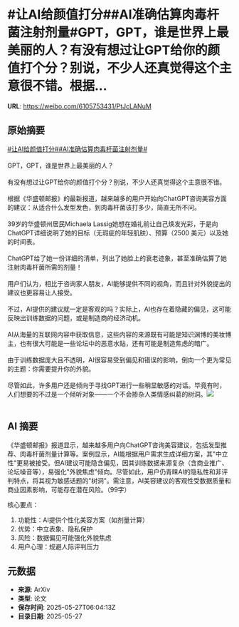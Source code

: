 # #让AI给颜值打分##AI准确估算肉毒杆菌注射剂量#GPT，GPT，谁是世界上最美丽的人？有没有想过让GPT给你的颜值打个分？别说，不少人还真觉得这个主意很不错。根据...

**URL**: https://weibo.com/6105753431/PtJcLANuM

## 原始摘要

<a href="https://m.weibo.cn/search?containerid=231522type%3D1%26t%3D10%26q%3D%23%E8%AE%A9AI%E7%BB%99%E9%A2%9C%E5%80%BC%E6%89%93%E5%88%86%23&amp;extparam=%23%E8%AE%A9AI%E7%BB%99%E9%A2%9C%E5%80%BC%E6%89%93%E5%88%86%23" data-hide=""><span class="surl-text">#让AI给颜值打分#</span></a><a href="https://m.weibo.cn/search?containerid=231522type%3D1%26t%3D10%26q%3D%23AI%E5%87%86%E7%A1%AE%E4%BC%B0%E7%AE%97%E8%82%89%E6%AF%92%E6%9D%86%E8%8F%8C%E6%B3%A8%E5%B0%84%E5%89%82%E9%87%8F%23&amp;extparam=%23AI%E5%87%86%E7%A1%AE%E4%BC%B0%E7%AE%97%E8%82%89%E6%AF%92%E6%9D%86%E8%8F%8C%E6%B3%A8%E5%B0%84%E5%89%82%E9%87%8F%23" data-hide=""><span class="surl-text">#AI准确估算肉毒杆菌注射剂量#</span></a><br><br>GPT，GPT，谁是世界上最美丽的人？<br><br>有没有想过让GPT给你的颜值打个分？别说，不少人还真觉得这个主意很不错。<br><br>根据《华盛顿邮报》的最新报道，越来越多的用户开始向ChatGPT咨询美容方面的建议：从适合什么发型发色，到肉毒杆菌该打多少，简直无所不问。<br><br>39岁的华盛顿州居民Michaela Lassig她想在婚礼前让自己焕发光彩，于是向ChatGPT详细说明了她的目标（无瑕疵的年轻肌肤）、预算（2500 美元）以及她的时间表。<br><br>ChatGPT给了她一份详细的清单，列出了她脸上的衰老迹象，甚至准确估算了她注射肉毒杆菌所需的剂量！<br><br>用户们认为，相比于咨询家人朋友，AI能够提供不同的视角，而且针对外貌提出的建议也更容易让人接受。<br><br>不过，AI提供的建议就一定是客观的吗？实际上，AI也存在着隐藏的偏见，这可能反映出训练数据的问题，或是制造商的经济动机。<br><br>AI从海量的互联网内容中获取信息，这些内容的来源既有可能是知识渊博的美妆博主，也有很大可能是一些论坛中的恶意水贴，还有可能是制造焦虑的暗广。<br><br>由于训练数据庞大且不透明，AI很容易受到偏见和错误的影响，倒向一个更为常见的主题：你需要提升你的外貌。<br><br>尽管如此，许多用户还是倾向于寻找GPT进行一些稍显敏感的对话。毕竟有时，人们想要的不过是一个倾听对象——一个不会掺杂人类情感纠葛的树洞。<img style="" src="https://tvax4.sinaimg.cn/large/006Fd7o3gy1i1ttceetooj30sg0iy1a7.jpg" referrerpolicy="no-referrer"><br><br>

## AI 摘要

《华盛顿邮报》报道显示，越来越多用户向ChatGPT咨询美容建议，包括发型推荐、肉毒杆菌剂量计算等。案例显示，AI能根据用户需求生成详细方案，其"中立性"更易被接受。但AI建议可能隐含偏见，因其训练数据来源复杂（含商业推广、论坛噪音等），易强化"外貌焦虑"倾向。尽管如此，用户仍青睐AI的隐私性和非评判特点，将其视为敏感话题的"树洞"。需注意，AI美容建议的客观性受数据质量和商业因素影响，可能存在潜在风险。（99字）  

核心要点：  
1. 功能性：AI提供个性化美容方案（如剂量计算）  
2. 优势：中立表象、隐私保护  
3. 风险：数据偏见可能强化外貌焦虑  
4. 用户心理：规避人际评判压力

## 元数据

- **来源**: ArXiv
- **类型**: 论文
- **保存时间**: 2025-05-27T06:04:13Z
- **目录日期**: 2025-05-27
